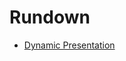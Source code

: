 # Rundown

- [Dynamic Presentation](https://docs.google.com/presentation/d/1CssKJ9nh8hLeRPVF__W_hbhueYV764dzMPeCnC3X7ps/edit?usp=sharing)